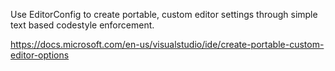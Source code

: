 ﻿Use EditorConfig to create portable, custom editor settings through simple text based codestyle enforcement. 

https://docs.microsoft.com/en-us/visualstudio/ide/create-portable-custom-editor-options